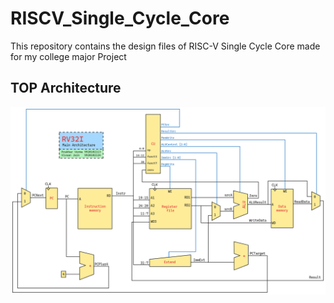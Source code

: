 # RISCV_Single_Cycle_Core

This repository contains the design files of RISC-V Single Cycle Core made for my college major Project

## TOP Architecture

![alt text](image.png)
